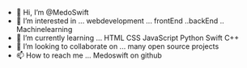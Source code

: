 - 👋 Hi, I’m @MedoSwift
- 👀 I’m interested in ... webdevelopment ... frontEnd ..backEnd ..  Machinelearning 
- 🌱 I’m currently learning ... HTML CSS JavaScript Python Swift C++ 
- 💞️ I’m looking to collaborate on ... many open source projects 
- 📫 How to reach me ... Medoswift on github 

<!---
MedoSwift/MedoSwift is a ✨ special ✨ repository because its `README.md` (this file) appears on your GitHub profile.
You can click the Preview link to take a look at your changes.
--->
